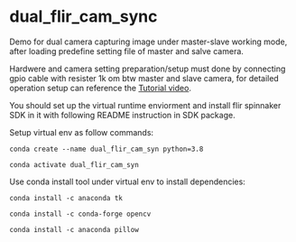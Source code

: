 # dual_flir_cam_sync
Demo for dual camera capturing image under master-slave working mode, after loading predefine setting file of master and salve camera.

Hardwere and camera setting preparation/setup must done by connecting gpio cable with resister 1k om btw master and slave camera, for detailed operation setup can
reference the [Tutorial video](https://www.bilibili.com/video/BV1wG4y1z732/?share_source=copy_web&vd_source=352d0acd9feed0c12b01fd7848b932d3).

You should set up the virtual runtime enviorment and install flir spinnaker SDK in it with following README instruction in SDK package.

Setup virtual env as follow commands:

`conda create --name dual_flir_cam_syn python=3.8`

`conda activate dual_flir_cam_syn`

Use conda install tool under virtual env to install dependencies:

`conda install -c anaconda tk`

`conda install -c conda-forge opencv`

`conda install -c anaconda pillow`



